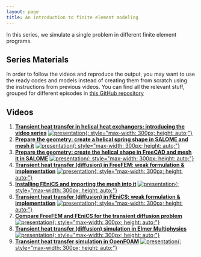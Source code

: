 ```yaml
---
layout: page
title: An introduction to finite element modeling
---
```


In this series, we simulate a single problem in different finite element programs.

## Series Materials

In order to follow the videos and reproduce the output, you may want to use the ready codes and models instead of creating them from scratch using the instructions from previous videos. You can find all the relevant stuff, grouped for different episodes in [this GitHub repository](https://github.com/TuxRiders/finite-element-intro)

## Videos

1. [**Transient heat transfer in helical heat exchangers: introducing the video series**](https://www.youtube.com/watch?v=U6-zYNNCf9U)
[![presentation](http://img.youtube.com/vi/U6-zYNNCf9U/0.jpg){: style="max-width: 300px; height: auto;"}](https://www.youtube.com/watch?v=U6-zYNNCf9U)
2. [**Prepare the geometry: create a helical spring shape in SALOME and mesh it**](https://www.youtube.com/watch?v=WZ5OxNwBfGA)
[![presentation](http://img.youtube.com/vi/WZ5OxNwBfGA/0.jpg){: style="max-width: 300px; height: auto;"}](https://www.youtube.com/watch?v=WZ5OxNwBfGA)
3. [**Prepare the geometry: create the helical shape in FreeCAD and mesh it in SALOME**](https://www.youtube.com/watch?v=TQ5Z9rH7Gc0)
[![presentation](http://img.youtube.com/vi/TQ5Z9rH7Gc0/0.jpg){: style="max-width: 300px; height: auto;"}](https://www.youtube.com/watch?v=TQ5Z9rH7Gc0)
4. [**Transient heat transfer (diffusion) in FreeFEM: weak formulation & implementation**](https://www.youtube.com/watch?v=cyH2k30szZE)
[![presentation](http://img.youtube.com/vi/cyH2k30szZE/0.jpg){: style="max-width: 300px; height: auto;"}](https://www.youtube.com/watch?v=cyH2k30szZE)
5. [**Installing FEniCS and importing the mesh into it**](https://www.youtube.com/watch?v=XnfvXn9bF4Y)
[![presentation](http://img.youtube.com/vi/XnfvXn9bF4Y/0.jpg){: style="max-width: 300px; height: auto;"}](https://www.youtube.com/watch?v=XnfvXn9bF4Y)
6. [**Transient heat transfer (diffusion) in FEniCS: weak formulation & implementation**](https://www.youtube.com/watch?v=0CBNLEP9Vyc)
[![presentation](http://img.youtube.com/vi/0CBNLEP9Vyc/0.jpg){: style="max-width: 300px; height: auto;"}](https://www.youtube.com/watch?v=0CBNLEP9Vyc)
7. [**Compare FreeFEM and FEniCS for the transient diffusion problem**](https://www.youtube.com/watch?v=Gjeq0NjytW0)
[![presentation](http://img.youtube.com/vi/Gjeq0NjytW0/0.jpg){: style="max-width: 300px; height: auto;"}](https://www.youtube.com/watch?v=Gjeq0NjytW0)
8. [**Transient heat transfer (diffusion) simulation in Elmer Multiphysics**](https://www.youtube.com/watch?v=hBGRkD6F-BE)
[![presentation](http://img.youtube.com/vi/hBGRkD6F-BE/0.jpg){: style="max-width: 300px; height: auto;"}](https://www.youtube.com/watch?v=hBGRkD6F-BE)
9. [**Transient heat transfer simulation in OpenFOAM**](https://www.youtube.com/watch?v=P3wgTEhHIJM)
[![presentation](http://img.youtube.com/vi/P3wgTEhHIJM/0.jpg){: style="max-width: 300px; height: auto;"}](https://www.youtube.com/watch?v=P3wgTEhHIJM)
